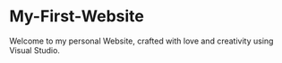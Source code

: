 # My-First-Website
Welcome to my personal Website, crafted with love and creativity using Visual Studio.
